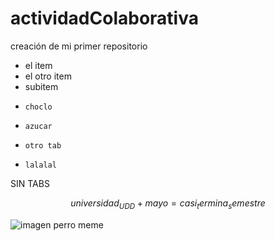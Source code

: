 # actividadColaborativa
creación de mi primer repositorio

* el item
* el otro item
*   subitem
*     choclo
*     azucar
*     otro tab
*     lalalal

SIN TABS

$$universidad_{UDD} + mayo = casi_termina_semestre$$

![imagen perro meme](.imagen/perromeme.jpg)

